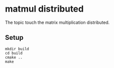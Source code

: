 # matmul distributed

The topic touch the matrix multiplication distributed.

## Setup

```
mkdir build
cd build
cmake ..
make
```
